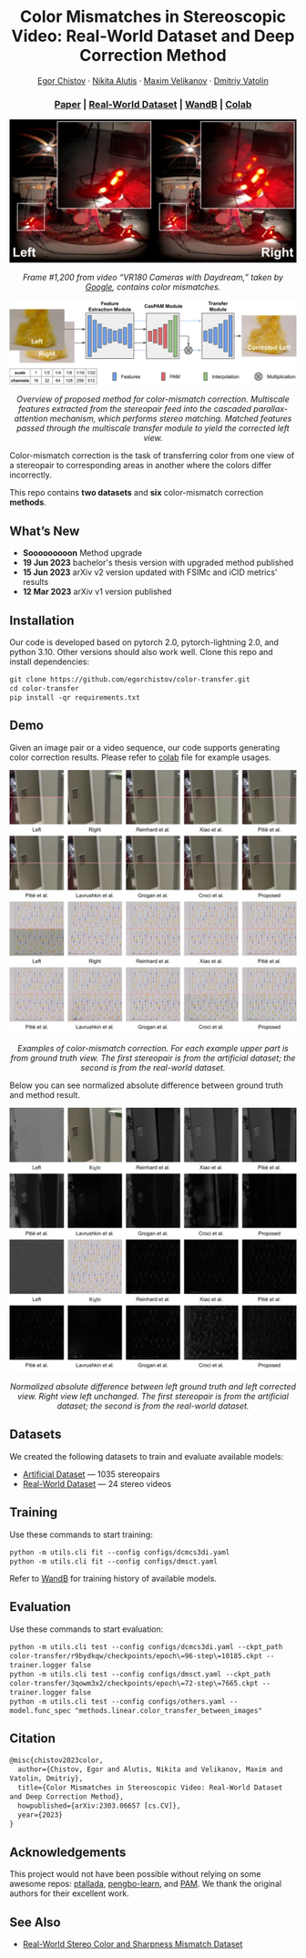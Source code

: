 <h1 align="center">Color Mismatches in Stereoscopic Video: Real-World Dataset and Deep Correction Method</h1>

<p align="center">
    <a href="https://github.com/egorchistov">Egor Chistov</a>
    ·
    <a href="https://github.com/illaitar">Nikita Alutis</a>
    ·
    <a href="https://istina.msu.ru/profile/VelikanovMS/">Maxim Velikanov</a>
    ·
    <a href="https://linkedin.com/in/dmitriyvatolin">Dmitriy Vatolin</a>
</p>

<h3 align="center">
    <a href="https://arxiv.org/abs/2303.06657">Paper</a>
    |
    <a href="https://videoprocessing.ai/datasets/stereo-mismatch.html">Real-World Dataset</a>
    |
    <a href="https://wandb.ai/egorchistov/color-transfer">WandB</a>
    |
    <a href="https://colab.research.google.com/drive/1AnKJIJTpTpoWShP_36Jdq4sjMhSyTCMK?usp=sharing">Colab</a>
</h3>

<p align="center"><img src="graphics/distortion-example.webp" alt="Color Mismatch Example"></p>
<p align="center"><i>Frame #1,200 from video “VR180 Cameras with Daydream,” taken by <a href="https://www.youtube.com/watch?v=TH MMXinRsA/">Google</a>, contains color mismatches.</i></p>

<p align="center"><img src="graphics/method-architecture.webp" alt="Method Architecture"></p>
<p align="center"><i>Overview of proposed method for color-mismatch correction. Multiscale features extracted from the stereopair feed into the cascaded parallax-attention mechanism, which performs stereo matching. Matched features passed through the multiscale transfer module to yield the corrected left view.</i></p>

Color-mismatch correction is the task of transferring color from one view of a stereopair to corresponding areas in another where the colors differ incorrectly.

This repo contains **two datasets** and **six** color-mismatch correction **methods**.

## What’s New

* **Sooooooooon** Method upgrade
* **19 Jun 2023** bachelor's thesis version with upgraded method published
* **15 Jun 2023** arXiv v2 version updated with FSIMc and iCID metrics' results
* **12 Mar 2023** arXiv v1 version published

## Installation

Our code is developed based on pytorch 2.0, pytorch-lightning 2.0, and python 3.10. Other versions should also work well. Clone this repo and install dependencies:

```shell
git clone https://github.com/egorchistov/color-transfer.git
cd color-transfer
pip install -qr requirements.txt
```

## Demo

Given an image pair or a video sequence, our code supports generating color correction results. Please refer to [colab](https://colab.research.google.com/drive/1AnKJIJTpTpoWShP_36Jdq4sjMhSyTCMK?usp=sharing) file for example usages.

<p align="center"><img src="graphics/methods-comparison.webp" alt="Color-Mismatch-Correction Methods Comparison"></p>
<p align="center"><i>Examples of color-mismatch correction. For each example upper part is from ground truth view. The first stereopair is from the artificial dataset; the second is from the real-world dataset.</i></p>

Below you can see normalized absolute difference between ground truth and method result.

<p align="center"><img src="graphics/methods-comparison-diff.webp" alt="Color-Mismatch-Correction Methods Comparison"></p>
<p align="center"><i>Normalized absolute difference between left ground truth and left corrected view. Right view left unchanged. The first stereopair is from the artificial dataset; the second is from the real-world dataset.</i></p>

## Datasets

We created the following datasets to train and evaluate available models:

* [Artificial Dataset](https://www.kaggle.com/datasets/egorchistov/dcmc-dataset) — 1035 stereopairs
* [Real-World Dataset](https://videoprocessing.ai/datasets/stereo-mismatch.html) — 24 stereo videos

## Training

Use these commands to start training:

```shell
python -m utils.cli fit --config configs/dcmcs3di.yaml
python -m utils.cli fit --config configs/dmsct.yaml
```

Refer to [WandB](http://wandb.ai/egorchistov/color-transfer) for training history of available models.

## Evaluation

Use these commands to start evaluation:

```shell
python -m utils.cli test --config configs/dcmcs3di.yaml --ckpt_path color-transfer/r9bydkqw/checkpoints/epoch\=96-step\=10185.ckpt --trainer.logger false
python -m utils.cli test --config configs/dmsct.yaml --ckpt_path color-transfer/3qowm3x2/checkpoints/epoch\=72-step\=7665.ckpt --trainer.logger false
python -m utils.cli test --config configs/others.yaml --model.func_spec "methods.linear.color_transfer_between_images"
```

## Citation

```
@misc{chistov2023color,
  author={Chistov, Egor and Alutis, Nikita and Velikanov, Maxim and Vatolin, Dmitriy},
  title={Color Mismatches in Stereoscopic Video: Real-World Dataset and Deep Correction Method},
  howpublished={arXiv:2303.06657 [cs.CV]},
  year={2023}
}
```

## Acknowledgements

This project would not have been possible without relying on some awesome repos: [ptallada](https://github.com/ptallada/colour_transfer), [pengbo-learn](https://github.com/pengbo-learn/python-color-transfer), and [PAM](https://github.com/The-Learning-And-Vision-Atelier-LAVA/PAM). We thank the original authors for their excellent work.

## See Also

* [Real-World Stereo Color and Sharpness Mismatch Dataset](https://videoprocessing.ai/datasets/stereo-mismatch.html)
